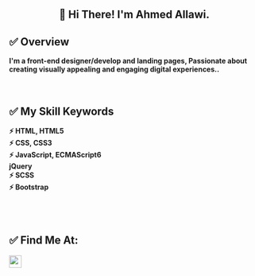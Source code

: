 <h2 align="center">👋 Hi There! I'm Ahmed Allawi.</h2>

<h2>✅ Overview</h2>
<strong>I'm a front-end designer/develop  and landing pages, Passionate about creating visually appealing and engaging digital experiences..</strong>
<br/>
<br/>
<br/>

<h2>✅ My Skill Keywords</h2>
<strong>
⚡ HTML, HTML5 <br/>
⚡ CSS, CSS3 <br/>
⚡ JavaScript, ECMAScript6 <br/>  jQuery<br/> 
⚡ SCSS <br/>
⚡ Bootstrap <br/>
 </strong>
<br/>
<br/>
<br/>

<h2>✅ Find Me At:</h2>
<div>
    <a href="https://www.instagram.com/ahmed1allawi/">
        <img src="https://camo.githubusercontent.com/ad5e1b9578200b14963c3de095fcd7b2ff2bdf6512624d23549af9f932a6c091/68747470733a2f2f696d672e736869656c64732e696f2f62616467652f696e7374616772616d2d2532334534343135463f7374796c653d666c6174266c6f676f3d696e7374616772616d266c6f676f436f6c6f723d7768697465" height=25>
    </a>
 
    
</div>
